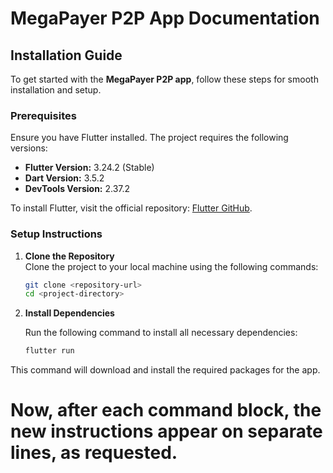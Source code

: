 # MegaPayer P2P App Documentation

## Installation Guide

To get started with the **MegaPayer P2P app**, follow these steps for smooth installation and setup.

### Prerequisites

Ensure you have Flutter installed. The project requires the following versions:

- **Flutter Version:** 3.24.2 (Stable)
- **Dart Version:** 3.5.2
- **DevTools Version:** 2.37.2

To install Flutter, visit the official repository: [Flutter GitHub](https://github.com/flutter/flutter.git).

### Setup Instructions

1. **Clone the Repository**  
   Clone the project to your local machine using the following commands:
   ```bash
   git clone <repository-url>
   cd <project-directory>

2. **Install Dependencies**

   Run the following command to install all necessary dependencies:
   ```bash
   flutter run

This command will download and install the required packages for the app.

# Now, after each command block, the new instructions appear on separate lines, as requested.

  




